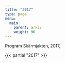```yaml
---
title: "2017"
type: page
menu:
  main:
    parent: arkiv
    weight: 90
---
```


Program
Skärmjakten, 2017, 

{{< partial "2017" >}}

